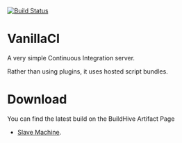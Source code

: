 [![Build Status](https://buildhive.cloudbees.com/job/JoelJ/job/VanillaCI/badge/icon)](https://buildhive.cloudbees.com/job/JoelJ/job/VanillaCI/)

VanillaCI
=========

A very simple Continuous Integration server.

Rather than using plugins, it uses hosted script bundles.

Download
========

You can find the latest build on the BuildHive Artifact Page
* [Slave Machine](https://buildhive.cloudbees.com/job/JoelJ/job/VanillaCI/lastSuccessfulBuild/com.joelj.vanillaci$SlaveMachine/).
